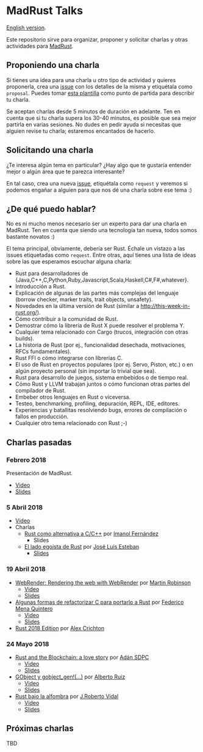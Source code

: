 MadRust Talks
=================
[English version](README_en.md).

Este repositorio sirve para organizar, proponer y solicitar charlas y otras actividades para [MadRust](https://www.meetup.com/MadRust/).

Proponiendo una charla
----------------------
Si tienes una idea para una charla u otro tipo de actividad y quieres proponerla, crea una [issue](https://github.com/MadRust/talks/issues) con los detalles de la misma y etiquétala como `proposal`. Puedes tomar [esta plantilla](https://github.com/MadRust/talks/blob/master/PROPOSAL_TEMPLATE.md) como punto de partida para describir tu charla.

Se aceptan charlas desde 5 minutos de duración en adelante. Ten en cuenta que si tu charla supera los 30-40 minutos, es posible que sea mejor partirla en varias sesiones. No dudes en pedir ayuda si necesitas que alguien revise tu charla; estaremos encantados de hacerlo.

Solicitando una charla
----------------------
¿Te interesa algún tema en particular? ¿Hay algo que te gustaría entender mejor o algún área que te parezca interesante?

En tal caso, crea una nueva [issue](https://github.com/MadRust/talks/issues), etiquétala como `request` y veremos si podemos engañar a alguien para que nos dé una charla sobre ese tema :)

¿De qué puedo hablar?
------------------------
No es ni mucho menos necesario ser un experto para dar una charla en MadRust. Ten en cuenta que siendo una tecnología tan nueva, todos somos bastante novatos :)

El tema principal, obviamente, debería ser Rust. Échale un vistazo a las issues etiquetadas como `request`. Entre otras, aquí tienes una lista de ideas sobre las que esperamos escuchar alguna charla:

* Rust para desarrolladores de {Java,C++,C,Python,Ruby,Javascript,Scala,Haskell,C#,F#,whatever}.
* Introducción a Rust.
* Explicación de algunas de las partes más complejas del lenguaje (borrow checker, marker traits, trait objects, unsafety).
* Novedades en la última versión de Rust (similar a http://this-week-in-rust.org/).
* Cómo contribuir a la comunidad de Rust.
* Demostrar cómo la librería de Rust X puede resolver el problema Y.
* Cualquier tema relacionado con Cargo (trucos, integración con otras builds).
* La historia de Rust (por ej., funcionalidad desechada, motivaciones, RFCs fundamentales).
* Rust FFI o cómo integrarse con librerías C.
* El uso de Rust en proyectos populares (por ej. Servo, Piston, etc.) o en algún proyecto personal (sin importar lo trivial que sea).
* Rust para desarrollo de juegos, sistema embebidos o de tiempo real.
* Cómo Rust y LLVM trabajan juntos o cómo funcionan otras partes del compilador de Rust.
* Embeber otros lenguajes en Rust o viceversa.
* Testeo, benchmarking, profiling, depuración, REPL, IDE, editores.
* Experiencias y batallitas resolviendo bugs, errores de compilación o fallos en producción.
* Cualquier otro tema relacionado con Rust ;-)

Charlas pasadas
---------------

### Febrero 2018

Presentación de MadRust.

* [Video](https://www.youtube.com/watch?v=LS70Tu7nsJ0&t=2868s)
* [Slides](https://docs.google.com/presentation/d/1OcuKfU0iGUqj6hOojvlfdgYVKIofbQsiVE1sFo3B5p8/edit)

### 5 Abril 2018

* [Video](https://www.youtube.com/watch?v=TPERPhRRgp4&t=2765s)
* Charlas
  * [Rust como alternativa a C/C++](https://github.com/MadRust/talks/issues/1) por [Imanol Fernández](https://github.com/MortimerGoro)
    * Slides
  * [El lado egoísta de Rust](https://github.com/MadRust/talks/issues/2) por [José Luis Esteban](https://github.com/jleahred)
    * [Slides](https://docs.google.com/presentation/d/1NzVkuqu8Mah48L1J2NJxD0JQ2qbsjL_VJCs4u9Fv5lw/edit#slide=id.g28b9cc75db_0_118)

### 19 Abril 2018
* [WebRender: Rendering the web with WebRender](https://github.com/MadRust/talks/issues/4) por [Martin Robinson](https://github.com/mrobinson)
    * [Video](https://www.youtube.com/watch?v=hXzLC6ArlgE)
    * [Slides](https://github.com/MadRust/talks/raw/master/slides/meetup3_mrobinson.pdf)
* [Algunas formas de refactorizar C para portarlo a Rust](https://github.com/MadRust/talks/issues/7) por [Federico Mena Quintero](https://github.com/federicomenaquintero)
    * [Video](https://www.youtube.com/watch?v=NIlLEjV9xII&t=3s)
    * [Slides](https://github.com/MadRust/talks/raw/master/slides/meetup3_federico.pdf)
* [Rust 2018 Edition](https://github.com/MadRust/talks/issues/5) por [Alex Crichton](https://github.com/alexcrichton)

### 24 Mayo 2018
* [Rust and the Blockchain: a love story](https://github.com/MadRust/talks/issues/10) por [Adán SDPC](https://github.com/aesedepece)
    * [Video](https://www.youtube.com/watch?v=yd5oe-ZoeHI)
    * [Slides](https://github.com/MadRust/talks/raw/master/slides/meetup4_adan.pdf)
* [GObject y gobject_gen!(...)](https://github.com/MadRust/talks/issues/8) por [Alberto Ruiz](https://github.com/aruiz)
    * [Video](https://www.youtube.com/watch?v=tccvJTGcZvU)
    * [Slides](https://github.com/MadRust/talks/raw/master/slides/meetup4_aruiz.pdf)
* [Rust bajo la alfombra](https://github.com/MadRust/talks/issues/9) por [J.Roberto Vidal](https://github.com/jrvidal)
    * [Video](https://www.youtube.com/watch?v=i9HhyIIueq4)
    * [Slides]()

Próximas charlas
----------------

TBD
